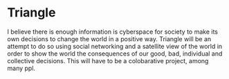 # Triangle
I believe there is enough information is cyberspace for society to make its own decisions to change the world in a positive 
way. Triangle will be an attempt to do so using social networking and a satellite view of the world in order to show the 
world the consequences of our good, bad, individual and collective decisions. This will have to be a colobarative project, among many ppl. 
